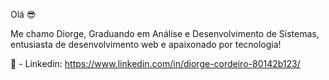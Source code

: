 Olá 😎

Me chamo Diorge, Graduando em Análise e Desenvolvimento de Sistemas, entusiasta de desenvolvimento web e apaixonado por tecnologia!

💼 - Linkedin: https://www.linkedin.com/in/diorge-cordeiro-80142b123/


<!--
**DiorgeCordeiro/DiorgeCordeiro** is a ✨ _special_ ✨ repository because its `README.md` (this file) appears on your GitHub profile.

